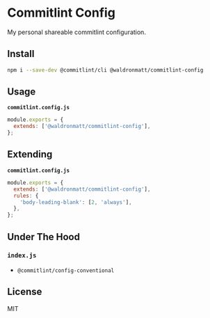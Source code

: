 # Commitlint Config

My personal shareable commitlint configuration.

## Install

```bash
npm i --save-dev @commitlint/cli @waldronmatt/commitlint-config
```

## Usage

**`commitlint.config.js`**

```js
module.exports = {
  extends: ['@waldronmatt/commitlint-config'],
};
```

## Extending

**`commitlint.config.js`**

```js
module.exports = {
  extends: ['@waldronmatt/commitlint-config'],
  rules: {
    'body-leading-blank': [2, 'always'],
  },
};
```

## Under The Hood

### `index.js`

- `@commitlint/config-conventional`

## License

MIT
